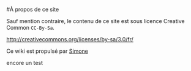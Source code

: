 #À propos de ce site

Sauf mention contraire, le contenu de ce site est sous licence Creative Common ```CC-By-Sa```.

http://creativecommons.org/licenses/by-sa/3.0/fr/

Ce wiki est propulsé par [Simone](https://github.com/YunoHost/Simone/)

encore un test